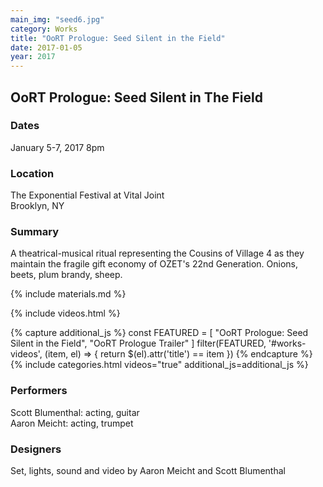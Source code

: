 ```yaml
---
main_img: "seed6.jpg"
category: Works
title: "OoRT Prologue: Seed Silent in the Field"
date: 2017-01-05
year: 2017
---
```


## OoRT Prologue: Seed Silent in The Field

### Dates

January 5-7, 2017
8pm

### Location

The Exponential Festival at Vital Joint
<br>Brooklyn, NY

### Summary

A theatrical-musical ritual representing the Cousins of Village 4 as they maintain the fragile gift economy of OZET's 22nd Generation. Onions, beets, plum brandy, sheep.

{% include materials.md %}

{% include videos.html %}

{% capture additional_js %}
const FEATURED = [
"OoRT Prologue: Seed Silent in the Field",
"OoRT Prologue Trailer"
]
filter(FEATURED, '#works-videos', (item, el) => {
return \$(el).attr('title') == item
})
{% endcapture %}
{% include categories.html videos="true" additional_js=additional_js %}

### Performers

Scott Blumenthal: acting, guitar<br>
Aaron Meicht: acting, trumpet

### Designers

Set, lights, sound and video by Aaron Meicht and Scott Blumenthal
